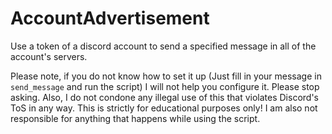 # AccountAdvertisement
Use a token of a discord account to send a specified message in all of the account's servers.

Please note, if you do not know how to set it up (Just fill in your message in `send_message` and run the script) I will not help you configure it. Please stop asking.
Also, I do not condone any illegal use of this that violates Discord's ToS in any way. This is strictly for educational purposes only! I am also not responsible for anything that happens while using the script.
